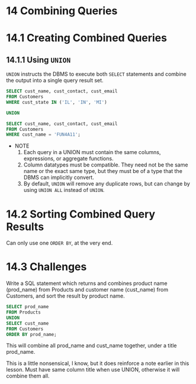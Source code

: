 # 14 Combining Queries

# 14.1 Creating Combined Queries

## 14.1.1 Using `UNION`

`UNION` instructs the DBMS to execute both `SELECT` statements and combine the output into a single query result set. 

```sql
SELECT cust_name, cust_contact, cust_email
FROM Customers
WHERE cust_state IN ('IL', 'IN', 'MI')

UNION

SELECT cust_name, cust_contact, cust_email
FROM Customers
WHERE cust_name = 'FUN4A11';
```

- NOTE
    1. Each query in a UNION must contain the same columns, expressions, or aggregate functions.
    2. Column datatypes must be compatible. They need not be the same name or the exact same type, but they must be of a type that the DBMS can implicitly convert. 
    3. By default, `UNION` will remove any duplicate rows, but can change by using `UNION ALL` instead of `UNION`. 

# 14.2 Sorting Combined Query Results

Can only use one `ORDER BY`, at the very end.

# 14.3 Challenges

Write a SQL statement which returns and combines product name (prod_name) from Products and customer name (cust_name) from Customers, and sort the result by product name.

```sql
SELECT prod_name
FROM Products
UNION
SELECT cust_name
FROM Customers
ORDER BY prod_name;
```

This will combine all prod_name and cust_name together, under a title prod_name.

This is a little nonsensical, I know, but it does reinforce a note earlier in this lesson. Must have same column title when use UNION, otherwise it will combine them all.